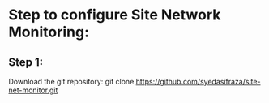 # Step to configure Site Network Monitoring:
## Step 1:
  Download the git repository:
  git clone https://github.com/syedasifraza/site-net-monitor.git
